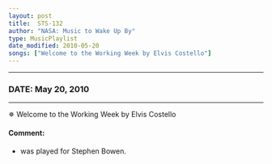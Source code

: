 ```yaml
---
layout: post
title:  STS-132
author: "NASA: Music to Wake Up By"
type: MusicPlaylist
date_modified: 2010-05-20
songs: ["Welcome to the Working Week by Elvis Costello"]
---
```


----
### DATE: May 20, 2010
----
✵ Welcome to the Working Week by Elvis Costello

#### Comment:
* was played for Stephen Bowen.



<br/>
<center>
	<a target="_blank"
	   href="https://twitter.com/intent/tweet?hashtags=Space,NASA,Playlist,NASAWakeupCalls,SpaceProgram&text={{ page.author}}, '{{ page.songs.first }}' {{ page.title }}, {{ page.date | date: '%B %d, %Y' }}. {{ site.url }}{{ page.url }}&via=nasawakeupcalls"><i class="fab fa-twitter" alt="Tweet this page" style="font-size: 1.3em;"></i></a>
	&nbsp; 	<i class="fas fa-user-astronaut" style="font-size: 1.5em;"></i> &nbsp;
    <a type="amzn" search="'Welcome to the Working Week by Elvis Costello'" category="popular music">
    <i class="fab fa-amazon" style="font-size: 1.3em;"></i></a>
</center>
